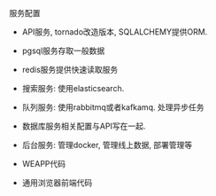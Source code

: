 服务配置

- API服务, tornado改造版本, SQLALCHEMY提供ORM.

- pgsql服务存取一般数据

- redis服务提供快速读取服务

- 搜索服务: 使用elasticsearch.

- 队列服务: 使用rabbitmq或者kafkamq. 处理异步任务

* 数据库服务相关配置与API写在一起.

- 后台服务: 管理docker, 管理线上数据, 部署管理等

- WEAPP代码

- 通用浏览器前端代码